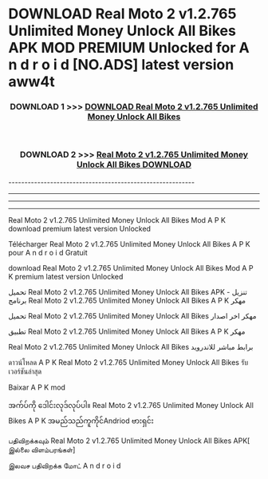 # DOWNLOAD Real Moto 2 v1.2.765 Unlimited Money Unlock All Bikes  APK MOD PREMIUM Unlocked for A n d r o i d [NO.ADS] latest version aww4t 



<div align="center">

<h3>DOWNLOAD 1 >>> <a href="https://getmod2.web.app/?judul=Real Moto 2 v1.2.765 Unlimited Money Unlock All Bikes ">DOWNLOAD Real Moto 2 v1.2.765 Unlimited Money Unlock All Bikes </a></h3><br>

<h3>DOWNLOAD 2 >>> <a href="https://getmod2.web.app/?judul=Real Moto 2 v1.2.765 Unlimited Money Unlock All Bikes ">Real Moto 2 v1.2.765 Unlimited Money Unlock All Bikes  DOWNLOAD </a></h3>

</div>
----------------------------------------------------------

----------------------------------------------------------

----------------------------------------------------------

----------------------------------------------------------

Real Moto 2 v1.2.765 Unlimited Money Unlock All Bikes  Mod A P K download premium latest version Unlocked

Télécharger Real Moto 2 v1.2.765 Unlimited Money Unlock All Bikes  A P K pour A n d r o i d Gratuit

download Real Moto 2 v1.2.765 Unlimited Money Unlock All Bikes  Mod A P K premium latest version Unlocked

تحميل Real Moto 2 v1.2.765 Unlimited Money Unlock All Bikes  APK - تنزيل برنامج Real Moto 2 v1.2.765 Unlimited Money Unlock All Bikes  A P K مهكر

تحميل Real Moto 2 v1.2.765 Unlimited Money Unlock All Bikes  مهكر اخر اصدار

تطبيق Real Moto 2 v1.2.765 Unlimited Money Unlock All Bikes  A P K مهكر

Real Moto 2 v1.2.765 Unlimited Money Unlock All Bikes  برابط مباشر للاندرويد

ดาวน์โหลด A P K Real Moto 2 v1.2.765 Unlimited Money Unlock All Bikes  รับเวอร์ชันล่าสุด

Baixar A P K mod

အက်ပ်ကို ဒေါင်းလုဒ်လုပ်ပါ။ Real Moto 2 v1.2.765 Unlimited Money Unlock All Bikes  A P K အမည်သည်ကူကိုင်Andriod ဗားရှင်း

பதிவிறக்கவும் Real Moto 2 v1.2.765 Unlimited Money Unlock All Bikes  APK[ இல்லை விளம்பரங்கள்] 
 
இலவச பதிவிறக்க மோட் A n d r o i d



